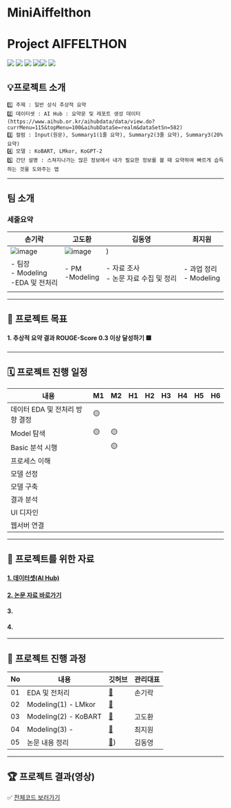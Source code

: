 # MiniAiffelthon


# Project AIFFELTHON


<img src="https://img.shields.io/badge/Python-3776AB?style=for-the-badge&logo=Python&logoColor=white"> <img src="https://img.shields.io/badge/Android-3DDC84?style=for-the-badge&logo=Android&logoColor=white"> <img src="https://img.shields.io/badge/Google Colab-F9AB00?style=for-the-badge&logo=Google Colab&logoColor=white"> <img src="https://img.shields.io/badge/Notion-000000?style=for-the-badge&logo=Notion&logoColor=white"><img src="https://img.shields.io/badge/Django-092E20?style=for-the-badge&logo=Django&logoColor=white"> <img src="https://img.shields.io/badge/Flask-000000?style=for-the-badge&logo=Flask&logoColor=white">

## 💡프로젝트 소개
```
1️⃣ 주제 : 일반 상식 추상적 요약 
2️⃣ 데이터셋 : AI Hub : 요약문 및 레포트 생성 데이터 (https://www.aihub.or.kr/aihubdata/data/view.do?currMenu=115&topMenu=100&aihubDataSe=realm&dataSetSn=582)
3️⃣ 컬럼 : Input(원문), Summary1(1줄 요약), Summary2(3줄 요약), Summary3(20% 요약)
4️⃣ 모델 : KoBART, LMkor, KoGPT-2  
5️⃣ 간단 설명 : 스쳐지나가는 많은 정보에서 내가 필요한 정보를 볼 때 요약하여 빠르게 습득하는 것을 도와주는 앱
```


---
## 팀 소개

### 세줄요약

|손기락|고도환|김동영|최지원|
|---|---|---|---|
|![image]()|![image]()|)|
|- 팀장 </br>- Modeling </br>-EDA 및 전처리|- PM </br>-Modeling|- 자료 조사 </br> - 논문 자료 수집 및 정리|- 과업 정리 </br>- Modeling|
|||||

---
## 🏅 프로젝트 목표
#### 1. 추상적 요약 결과 ROUGE-Score 0.3 이상 달성하기 🟩    

---
## 🗓️ 프로젝트 진행 일정

|내용|M1|M2|H1|H2|H3|H4|H5|H6|
|---|---|---|---|---|---|---|---|---|
|데이터 EDA 및 전처리 방향 결정|🟡||||||||
|Model 탐색|🟡|🟡|||||||
|Basic 분석 시행||🟡|||||||
|프로세스 이해|||||||||
|모델 선정|||||||||
|모델 구축|||||||||
|결과 분석|||||||||
|UI 디자인|||||||||
|웹서버 연결|||||||||

---
## 🦄 프로젝트를 위한 자료
#### [1. 데이터셋(AI Hub)]([https://nhiss.nhis.or.kr/bd/ab/bdabf003cv.do](https://www.aihub.or.kr/aihubdata/data/view.do?currMenu=115&topMenu=100&aihubDataSe=realm&dataSetSn=582))
#### [2. 논문 자료 바로가기]()
#### 3. 
#### 4. 

---
## 📑 프로젝트 진행 과정
|No|내용|깃허브|관리대표|
|---|---|---|---|
|01|EDA 및 전처리|[📂]()|손기락|
|02|Modeling(1) - LMkor|[📂](손기락)||
|03|Modeling(2) - KoBART|[📂]()|고도환|
|04|Modeling(3) - |[📂]()|최지원|
|05|논문 내용 정리|[📂]())|김동영|


---
## 🏆 프로젝트 결과(영상) 
✅ [전체코드 보러가기]()   
